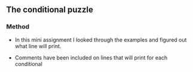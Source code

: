 ## The conditional puzzle

### Method

* In this mini assignment I looked through the examples and figured out what line will print.

* Comments have been included on lines that will print for each conditional
